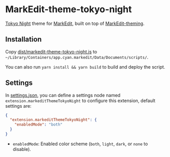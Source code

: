 # MarkEdit-theme-tokyo-night

[Tokyo Night](https://github.com/tokyo-night) theme for [MarkEdit](https://github.com/MarkEdit-app/MarkEdit), built on top of [MarkEdit-theming](https://github.com/MarkEdit-app/MarkEdit-theming).

## Installation

Copy [dist/markedit-theme-tokyo-night.js](dist/markedit-theme-tokyo-night.js) to `~/Library/Containers/app.cyan.markedit/Data/Documents/scripts/`.

You can also run `yarn install && yarn build` to build and deploy the script.

## Settings

In [settings.json](https://github.com/MarkEdit-app/MarkEdit/wiki/Customization#advanced-settings), you can define a settings node named `extension.markeditThemeTokyoNight` to configure this extension, default settings are:

```json
{
  "extension.markeditThemeTokyoNight": {
    "enabledMode": "both"
  }
}
```

- `enabledMode`: Enabled color scheme (`both`, `light`, `dark`, or `none` to disable).
